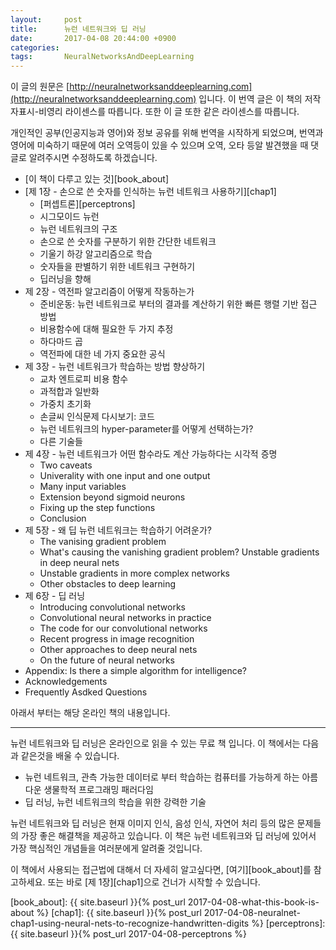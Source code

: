```yaml
---
layout:     post
title:      뉴런 네트워크와 딥 러닝
date:       2017-04-08 20:44:00 +0900
categories: 
tags:       NeuralNetworksAndDeepLearning
---
```


이 글의 원문은 [http://neuralnetworksanddeeplearning.com](http://neuralnetworksanddeeplearning.com) 입니다. 이 번역 글은 이 책의 저작자표시-비영리 라이센스를 따릅니다. 또한 이 글 또한 같은 라이센스를 따릅니다.

개인적인 공부(인공지능과 영어)와 정보 공유를 위해 번역을 시작하게 되었으며, 번역과 영어에 미숙하기 때문에 여러 오역등이 있을 수 있으며 오역, 오타 등알 발견했을 때 댓글로 알려주시면 수정하도록 하겠습니다.

<!-- more -->

* [이 책이 다루고 있는 것][book_about]
* [제 1장 - 손으로 쓴 숫자를 인식하는 뉴런 네트워크 사용하기][chap1]
  * [퍼셉트론][perceptrons]
  * 시그모이드 뉴런
  * 뉴런 네트워크의 구조
  * 손으로 쓴 숫자를 구분하기 위한 간단한 네트워크
  * 기울기 하강 알고리즘으로 학습
  * 숫자들을 판별하기 위한 네트워크 구현하기
  * 딥러닝을 향해
* 제 2장 - 역전파 알고리즘이 어떻게 작동하는가
  * 준비운동: 뉴런 네트워크로 부터의 결과를 계산하기 위한 빠른 행렬 기반 접근 방법
  * 비용함수에 대해 필요한 두 가지 추정
  * 하다마드 곱
  * 역전파에 대한 네 가지 중요한 공식
* 제 3장 - 뉴런 네트워크가 학습하는 방법 향상하기
  * 교차 엔트로피 비용 함수
  * 과적합과 일반화
  * 가중치 초기화
  * 손글씨 인식문제 다시보기: 코드
  * 뉴런 네트워크의 hyper-parameter를 어떻게 선택하는가?
  * 다른 기술들
* 제 4장 - 뉴런 네트워크가 어떤 함수라도 계산 가능하다는 시각적 증명
  * Two caveats
  * Univerality with one input and one output
  * Many input variables
  * Extension beyond sigmoid neurons
  * Fixing up the step functions
  * Conclusion
* 제 5장 - 왜 딥 뉴런 네트워크는 학습하기 어려운가?
  * The vanising gradient problem
  * What's causing the vanishing gradient problem? Unstable gradients in deep neural nets
  * Unstable gradients in more complex networks
  * Other obstacles to deep learning
* 제 6장 - 딥 러닝
  * Introducing convolutional networks
  * Convolutional neural networks in practice
  * The code for our convolutional networks
  * Recent progress in image recognition
  * Other approaches to deep neural nets
  * On the future of neural networks
* Appendix: Is there a simple algorithm for intelligence?
* Acknowledgements
* Frequently Asdked Questions

아래서 부터는 해당 온라인 책의 내용입니다.

------

뉴런 네트워크와 딥 러닝은 온라인으로 읽을 수 있는 무료 책 입니다. 이 책에서는 다음과 같은것을 배울 수 있습니다.

* 뉴런 네트워크, 관측 가능한 데이터로 부터 학습하는 컴퓨터를 가능하게 하는 아름다운 생물학적 프로그래밍 패러다임
* 딥 러닝, 뉴런 네트워크의 학습을 위한 강력한 기술

뉴런 네트워크와 딥 러닝은 현재 이미지 인식, 음성 인식, 자연어 처리 등의 많은 문제들의 가장 좋은 해결책을 제공하고 있습니다. 이 책은 뉴런 네트워크와 딥 러닝에 있어서 가장 핵심적인 개념들을 여러분에게 알려줄 것입니다.

이 책에서 사용되는 접근법에 대해서 더 자세히 알고싶다면, [여기][book_about]를 참고하세요. 또는 바로 [제 1장][chap1]으로 건너가 시작할 수 있습니다.

[book_about]: {{ site.baseurl }}{% post_url 2017-04-08-what-this-book-is-about %}
[chap1]:      {{ site.baseurl }}{% post_url 2017-04-08-neuralnet-chap1-using-neural-nets-to-recognize-handwritten-digits %}
[perceptrons]: {{ site.baseurl }}{% post_url 2017-04-08-perceptrons %}